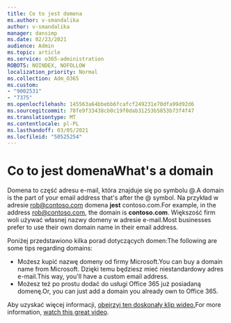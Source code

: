 ```yaml
---
title: Co to jest domena
ms.author: v-smandalika
author: v-smandalika
manager: dansimp
ms.date: 02/23/2021
audience: Admin
ms.topic: article
ms.service: o365-administration
ROBOTS: NOINDEX, NOFOLLOW
localization_priority: Normal
ms.collection: Adm_O365
ms.custom:
- "9002531"
- "7375"
ms.openlocfilehash: 145563a64bbebb6fcafcf249231e70dfa99d92d6
ms.sourcegitcommit: 78fe9f33438cb0c19f0dab31253b5853b73f4f47
ms.translationtype: MT
ms.contentlocale: pl-PL
ms.lasthandoff: 03/05/2021
ms.locfileid: "50525254"
---
```

# <a name="whats-a-domain"></a><span data-ttu-id="9de41-102">Co to jest domena</span><span class="sxs-lookup"><span data-stu-id="9de41-102">What's a domain</span></span>

<span data-ttu-id="9de41-103">Domena to część adresu e-mail, która znajduje się po symbolu @.</span><span class="sxs-lookup"><span data-stu-id="9de41-103">A domain is the part of your email address that's after the @ symbol.</span></span> <span data-ttu-id="9de41-104">Na przykład w adresie rob@contoso.com domena **jest** contoso.com.</span><span class="sxs-lookup"><span data-stu-id="9de41-104">For example, in the address rob@contoso.com, the domain is **contoso.com**.</span></span> <span data-ttu-id="9de41-105">Większość firm woli używać własnej nazwy domeny w adresie e-mail.</span><span class="sxs-lookup"><span data-stu-id="9de41-105">Most businesses prefer to use their own domain name in their email address.</span></span>

<span data-ttu-id="9de41-106">Poniżej przedstawiono kilka porad dotyczących domen:</span><span class="sxs-lookup"><span data-stu-id="9de41-106">The following are some tips regarding domains:</span></span>

- <span data-ttu-id="9de41-107">Możesz kupić nazwę domeny od firmy Microsoft.</span><span class="sxs-lookup"><span data-stu-id="9de41-107">You can buy a domain name from Microsoft.</span></span> <span data-ttu-id="9de41-108">Dzięki temu będziesz mieć niestandardowy adres e-mail.</span><span class="sxs-lookup"><span data-stu-id="9de41-108">This way, you'll have a custom email address.</span></span>
- <span data-ttu-id="9de41-109">Możesz też po prostu dodać do usługi Office 365 już posiadaną domenę.</span><span class="sxs-lookup"><span data-stu-id="9de41-109">Or, you can just add a domain you already own to Office 365.</span></span>

<span data-ttu-id="9de41-110">Aby uzyskać więcej informacji, [obejrzyj ten doskonały klip wideo.](https://www.youtube.com/watch)</span><span class="sxs-lookup"><span data-stu-id="9de41-110">For more information, [watch this great video](https://www.youtube.com/watch).</span></span>